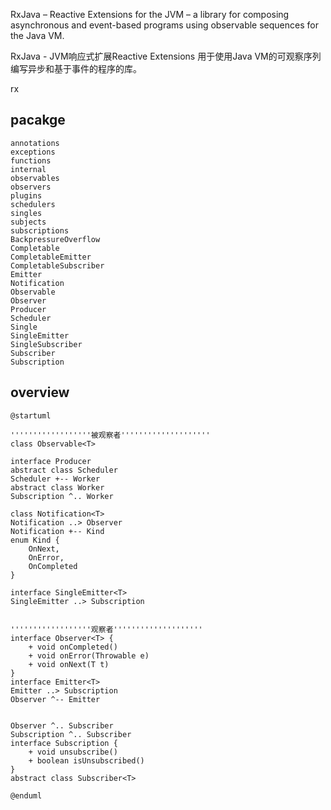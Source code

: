 RxJava – Reactive Extensions for the JVM – 
a library for composing asynchronous and event-based programs using observable sequences for the Java VM.

RxJava - JVM响应式扩展Reactive Extensions 用于使用Java VM的可观察序列编写异步和基于事件的程序的库。

rx
## pacakge
```
annotations
exceptions
functions
internal
observables
observers
plugins
schedulers
singles
subjects
subscriptions
BackpressureOverflow
Completable
CompletableEmitter
CompletableSubscriber
Emitter
Notification
Observable
Observer
Producer
Scheduler
Single
SingleEmitter
SingleSubscriber
Subscriber
Subscription
```

## overview
```plantuml
@startuml

''''''''''''''''''被观察者''''''''''''''''''''
class Observable<T>

interface Producer
abstract class Scheduler
Scheduler +-- Worker
abstract class Worker
Subscription ^.. Worker

class Notification<T>
Notification ..> Observer
Notification +-- Kind
enum Kind {
    OnNext, 
    OnError, 
    OnCompleted
}

interface SingleEmitter<T>
SingleEmitter ..> Subscription


''''''''''''''''''观察者''''''''''''''''''''
interface Observer<T> {
    + void onCompleted()
    + void onError(Throwable e)
    + void onNext(T t)
}
interface Emitter<T>
Emitter ..> Subscription
Observer ^-- Emitter


Observer ^.. Subscriber
Subscription ^.. Subscriber
interface Subscription {
    + void unsubscribe()
    + boolean isUnsubscribed()
}
abstract class Subscriber<T>

@enduml
```